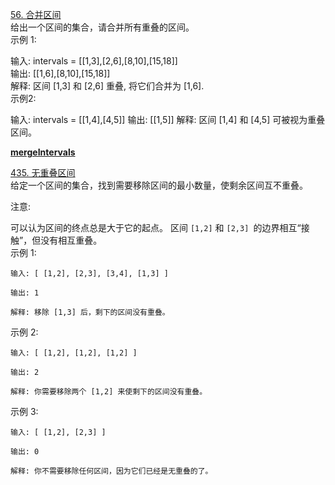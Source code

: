 [56. 合并区间](https://leetcode-cn.com/problems/merge-intervals/)   
给出一个区间的集合，请合并所有重叠的区间。   
示例 1:

输入: intervals = [[1,3],[2,6],[8,10],[15,18]]    
输出: [[1,6],[8,10],[15,18]]  
解释: 区间 [1,3] 和 [2,6] 重叠, 将它们合并为 [1,6].  
示例2:

输入: intervals = [[1,4],[4,5]]
输出: [[1,5]]
解释: 区间 [1,4] 和 [4,5] 可被视为重叠区间。

[**mergeIntervals**](leetcode/medium/mergeIntervals.cpp)

[435. 无重叠区间](https://leetcode-cn.com/problems/non-overlapping-intervals/)   
给定一个区间的集合，找到需要移除区间的最小数量，使剩余区间互不重叠。

注意:

可以认为区间的终点总是大于它的起点。
区间 `[1,2]` 和 `[2,3] `的边界相互“接触”，但没有相互重叠。     
示例 1:
```
输入: [ [1,2], [2,3], [3,4], [1,3] ]

输出: 1

解释: 移除 [1,3] 后，剩下的区间没有重叠。
```
示例 2:
```
输入: [ [1,2], [1,2], [1,2] ]

输出: 2

解释: 你需要移除两个 [1,2] 来使剩下的区间没有重叠。
```
示例 3:
```
输入: [ [1,2], [2,3] ]

输出: 0

解释: 你不需要移除任何区间，因为它们已经是无重叠的了。
```